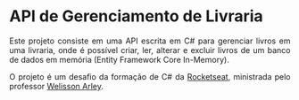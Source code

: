 # API de Gerenciamento de Livraria

<p align="justify">Este projeto consiste em uma API escrita em C# para gerenciar livros em uma livraria, onde é possível criar, ler, alterar e excluir livros de um banco de dados em memória (Entity Framework Core In-Memory).</p>

<p align="justify">O projeto é um desafio da formação de C# da <a href="https://www.rocketseat.com.br">Rocketseat</a>, ministrada pelo professor <a href="https://github.com/welissonArley/">Welisson Arley</a>.</p>
